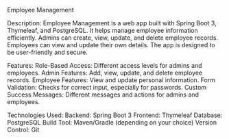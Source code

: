 Employee Management

Description:
              Employee Management is a web app built with Spring Boot 3, Thymeleaf, and PostgreSQL. It helps manage employee information efficiently. Admins can create, view, update, and delete employee records. Employees can view and update their own details. The app is designed to be user-friendly and secure.

Features:
              Role-Based Access: Different access levels for admins and employees.
              Admin Features: Add, view, update, and delete employee records.
              Employee Features: View and update personal information.
              Form Validation: Checks for correct input, especially for passwords.
              Custom Success Messages: Different messages and actions for admins and employees.

Technologies Used:
              Backend: Spring Boot 3
              Frontend: Thymeleaf
              Database: PostgreSQL
              Build Tool: Maven/Gradle (depending on your choice)
              Version Control: Git

